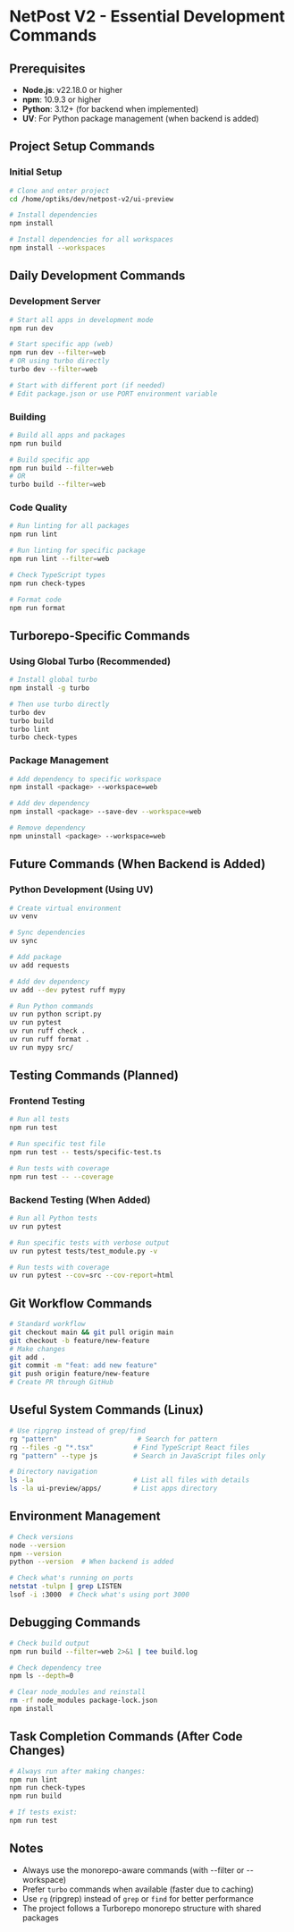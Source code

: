 # NetPost V2 - Essential Development Commands

## Prerequisites

- **Node.js**: v22.18.0 or higher
- **npm**: 10.9.3 or higher
- **Python**: 3.12+ (for backend when implemented)
- **UV**: For Python package management (when backend is added)

## Project Setup Commands

### Initial Setup

```bash
# Clone and enter project
cd /home/optiks/dev/netpost-v2/ui-preview

# Install dependencies
npm install

# Install dependencies for all workspaces
npm install --workspaces
```

## Daily Development Commands

### Development Server

```bash
# Start all apps in development mode
npm run dev

# Start specific app (web)
npm run dev --filter=web
# OR using turbo directly
turbo dev --filter=web

# Start with different port (if needed)
# Edit package.json or use PORT environment variable
```

### Building

```bash
# Build all apps and packages
npm run build

# Build specific app
npm run build --filter=web
# OR
turbo build --filter=web
```

### Code Quality

```bash
# Run linting for all packages
npm run lint

# Run linting for specific package
npm run lint --filter=web

# Check TypeScript types
npm run check-types

# Format code
npm run format
```

## Turborepo-Specific Commands

### Using Global Turbo (Recommended)

```bash
# Install global turbo
npm install -g turbo

# Then use turbo directly
turbo dev
turbo build
turbo lint
turbo check-types
```

### Package Management

```bash
# Add dependency to specific workspace
npm install <package> --workspace=web

# Add dev dependency
npm install <package> --save-dev --workspace=web

# Remove dependency
npm uninstall <package> --workspace=web
```

## Future Commands (When Backend is Added)

### Python Development (Using UV)

```bash
# Create virtual environment
uv venv

# Sync dependencies
uv sync

# Add package
uv add requests

# Add dev dependency
uv add --dev pytest ruff mypy

# Run Python commands
uv run python script.py
uv run pytest
uv run ruff check .
uv run ruff format .
uv run mypy src/
```

## Testing Commands (Planned)

### Frontend Testing

```bash
# Run all tests
npm run test

# Run specific test file
npm run test -- tests/specific-test.ts

# Run tests with coverage
npm run test -- --coverage
```

### Backend Testing (When Added)

```bash
# Run all Python tests
uv run pytest

# Run specific tests with verbose output
uv run pytest tests/test_module.py -v

# Run tests with coverage
uv run pytest --cov=src --cov-report=html
```

## Git Workflow Commands

```bash
# Standard workflow
git checkout main && git pull origin main
git checkout -b feature/new-feature
# Make changes
git add .
git commit -m "feat: add new feature"
git push origin feature/new-feature
# Create PR through GitHub
```

## Useful System Commands (Linux)

```bash
# Use ripgrep instead of grep/find
rg "pattern"                    # Search for pattern
rg --files -g "*.tsx"          # Find TypeScript React files
rg "pattern" --type js         # Search in JavaScript files only

# Directory navigation
ls -la                         # List all files with details
ls -la ui-preview/apps/        # List apps directory
```

## Environment Management

```bash
# Check versions
node --version
npm --version
python --version  # When backend is added

# Check what's running on ports
netstat -tulpn | grep LISTEN
lsof -i :3000  # Check what's using port 3000
```

## Debugging Commands

```bash
# Check build output
npm run build --filter=web 2>&1 | tee build.log

# Check dependency tree
npm ls --depth=0

# Clear node_modules and reinstall
rm -rf node_modules package-lock.json
npm install
```

## Task Completion Commands (After Code Changes)

```bash
# Always run after making changes:
npm run lint
npm run check-types
npm run build

# If tests exist:
npm run test
```

## Notes

- Always use the monorepo-aware commands (with --filter or --workspace)
- Prefer `turbo` commands when available (faster due to caching)
- Use `rg` (ripgrep) instead of `grep` or `find` for better performance
- The project follows a Turborepo monorepo structure with shared packages
